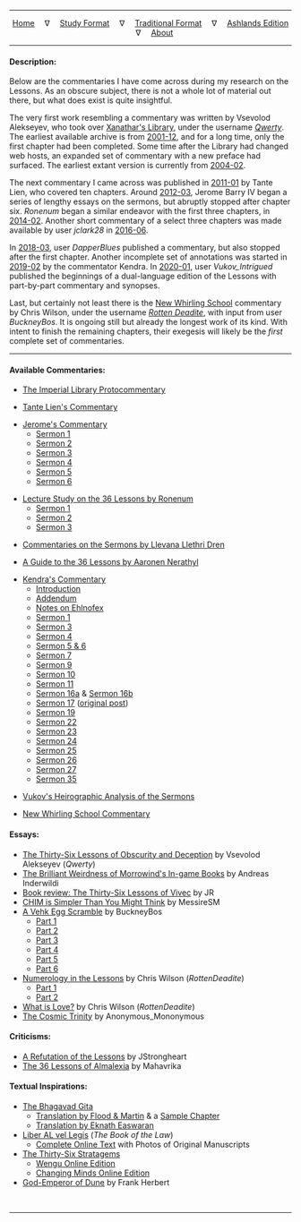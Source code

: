 
---

<!--- Jekyll Page Links -->

<center>
<a href="../index.html">Home</a>
&emsp;&nabla;&emsp;
<a href="index-study.html">Study Format</a>
&emsp;&nabla;&emsp;
<a href="index-traditional.html">Traditional Format</a>
&emsp;&nabla;&emsp;
<a href="index-ashlands.html">Ashlands Edition</a>
&emsp;&nabla;&emsp;
<a href="../about.html">About</a>
</center>

<!--- Markdown Body Below: -->

---

#### Description:

Below are the commentaries I have come across during my research on the Lessons. As an obscure subject, there is not a whole lot of material out there, but what does exist is quite insightful.

The very first work resembling a commentary was written by Vsevolod Alekseyev, who took over [Xanathar's Library][1], under the username [*Qwerty*][2]. The earliest available archive is from [2001-12][3], and for a long time, only the first chapter had been completed. Some time after the Library had changed web hosts, an expanded set of commentary with a new preface had surfaced. The earliest extant version is currently from [2004-02][4].

The next commentary I came across was published in [2011-01][5] by Tante Lien, who covered ten chapters. Around [2012-03][6], Jerome Barry IV began a series of lengthy essays on the sermons, but abruptly stopped after chapter six. *Ronenum* began a similar endeavor with the first three chapters, in [2014-02][7]. Another short commentary of a select three chapters was made available by user *jclark28* in [2016-06][8].

In [2018-03][9], user *DapperBlues* published a commentary, but also stopped after the first chapter. Another incomplete set of annotations was started in [2019-02][10] by the commentator Kendra. In [2020-01][11], user *Vukov_Intrigued* published the beginnings of a dual-language edition of the Lessons with part-by-part commentary and synopses.

Last, but certainly not least there is the [New Whirling School][12] commentary by Chris Wilson, under the username [*Rotten Deadite*][13], with input from user *BuckneyBos*. It is ongoing still but already the longest work of its kind. With intent to finish the remaining chapters, their exegesis will likely be the *first* complete set of commentaries.

[1]: https://web.archive.org/web/20010124070200if_/http://www.m0use.net/~xanathar/
[2]: https://web.archive.org/web/20010304193342/http://www.m0use.net:80/~xanathar/whatsupwithxan.html
[3]: https://web.archive.org/web/20011210022922/http://www.m0use.net:80/~xanathar/es/mwbooks/lessons.html
[4]: https://web.archive.org/web/20040222133943/http://til.gamingsource.co.uk:80/mwbooks/lessons.shtml
[5]: https://www.imperial-library.info/content/first-time-sermons
[6]: https://jeromeiv-blog.tumblr.com/search/36+lessons
[7]: https://tamrielvault.com/groups/topic/view/group_id/1/topic_id/3628
[8]: https://www.tamriel-rebuilt.org/forum/tribunal-exegesiscommentary
[9]: https://www.eso-rp.com/forum/m/9324623/viewthread/31783221-guide-to-36-lessons-by-buoyant-armiger-aaronen-nerathyl-wip-seminsfw
[10]: https://trinimac.tumblr.com/post/182990267524/if-i-am-to-annotate-the-lessons-id-be-skipping
[11]: https://old.reddit.com/r/Everything_ALMSIVI/comments/eo3dmf/heirographic_cannon_sermon_one_analysis_fact/
[12]: https://www.newwhirlingschool.com/
[13]: http://www.rottendeadite.com/

---

#### Available Commentaries:

- [The Imperial Library Protocommentary][14]

[14]: https://web.archive.org/web/20040222133943/http://til.gamingsource.co.uk:80/mwbooks/lessons.shtml

- [Tante Lien's Commentary][15]

[15]: https://www.imperial-library.info/content/first-time-sermons

- [Jerome's Commentary][16]
  - [Sermon 1][17]
  - [Sermon 2][18]
  - [Sermon 3][19]
  - [Sermon 4][20]
  - [Sermon 5][21]
  - [Sermon 6][22]

[16]: https://jeromeiv-blog.tumblr.com/search/lessons
[17]: https://jeromeiv-blog.tumblr.com/post/19934786003/sermon-1-of-36-lessons-of-vivec-dissection
[18]: https://jeromeiv-blog.tumblr.com/post/19959996140/sermon-2-of-36-lessons-of-vivec-dissection
[19]: https://jeromeiv-blog.tumblr.com/post/19997608963/sermon-3-of-36-lessons-of-vivec-dissection
[20]: https://jeromeiv-blog.tumblr.com/post/20101791537/sermon-4-of-36-lessons-of-vivec-dissection
[21]: https://jeromeiv-blog.tumblr.com/post/20509036079/sermon-5-of-36-lessons-of-vivec-dissection
[22]: https://jeromeiv-blog.tumblr.com/post/25412970836/sermon-6-of-36-lessons-of-vivec-dissection

- [Lecture Study on the 36 Lessons by Ronenum][23]
  - [Sermon 1][23]
  - [Sermon 2][24]
  - [Sermon 3][25]

[23]: https://tamrielvault.com/groups/topic/view/group_id/1/topic_id/3628
[24]: https://tamrielvault.com/groups/topic/view/group_id/1/topic_id/3645
[25]: https://tamrielvault.com/groups/topic/view/group_id/1/topic_id/3766

- [Commentaries on the Sermons by Llevana Llethri Dren][26]

[26]: https://www.tamriel-rebuilt.org/forum/tribunal-exegesiscommentary#post-532:~:text=Llevana%20Llethri%20Dren

- [A Guide to the 36 Lessons by Aaronen Nerathyl][27]

[27]: https://www.eso-rp.com/forum/m/9324623/viewthread/31783221-guide-to-36-lessons-by-buoyant-armiger-aaronen-nerathyl-wip-seminsfw

- [Kendra's Commentary][28]
  - [Introduction][29]
  - [Addendum][30]
  - [Notes on Ehlnofex][31]
  - [Sermon 1][32]
  - [Sermon 3][33]
  - [Sermon 4][34]
  - [Sermon 5 & 6][35]
  - [Sermon 7][36]
  - [Sermon 9][37]
  - [Sermon 10][38]
  - [Sermon 11][39]
  - [Sermon 16a][40] & [Sermon 16b][41]
  - [Sermon 17][42] ([original post][43])
  - [Sermon 19][44]
  - [Sermon 22][45]
  - [Sermon 23][46]
  - [Sermon 24][47]
  - [Sermon 25][48]
  - [Sermon 26][49]
  - [Sermon 27][50]
  - [Sermon 35][51]

[28]: https://trinimac.tumblr.com/tagged/vivec
[29]: https://trinimac.tumblr.com/post/182990267524/if-i-am-to-annotate-the-lessons-id-be-skipping
[30]: https://trinimac.tumblr.com/post/186096989319/as-i-near-my-current-deep-reread-of-the-lessons-im
[31]: https://trinimac.tumblr.com/post/625085262105575424/im-also-not-sure-what-i-think-ae-herma-mora
[32]: https://trinimac.tumblr.com/post/182991147189/36-lessons-of-vivec-annotated-part-1
[33]: https://trinimac.tumblr.com/post/182996273334/36-lessons-of-vivec-annotated-part-2
[34]: https://trinimac.tumblr.com/post/183036792949/36-lessons-of-vivec-annotated-part-3
[35]: https://trinimac.tumblr.com/post/185311013124/36-lessons-of-vivec-annotated-part-4
[36]: https://trinimac.tumblr.com/post/185399291964/36-lessons-of-vivec-annotated-part-5
[37]: https://trinimac.tumblr.com/post/614056900320018432/the-hortator-fought-him-unarmed-grabbing-the
[38]: https://trinimac.tumblr.com/post/185530594154/sermon-ten-annotated
[39]: https://trinimac.tumblr.com/post/638168617281781760/i-wonder-if-mephalas-black-hands-are-like-the
[40]: https://trinimac.tumblr.com/post/185883908259/i-kinda-wonder-if-vivec-ever-told-sotha-sil-what
[41]: https://trinimac.tumblr.com/post/185903330999/something-else-that-strikes-me-about-sermon
[42]: https://trinimac.tumblr.com/post/187331880284/they-walked-farther-and-saw-the-spiked-waters-at
[43]: https://uesp.tumblr.com/post/187328894820/they-walked-farther-and-saw-the-spiked-waters-at
[44]: https://trinimac.tumblr.com/post/185906048484/really-not-sure-the-poem-in-sermon-19-means
[45]: https://trinimac.tumblr.com/post/613980461239353344/boethiah-trinimac-sermon-22-is-kinda-confusing
[46]: https://trinimac.tumblr.com/post/185953862724/sermon-23-annotated
[47]: https://trinimac.tumblr.com/post/185979179764/basically-i-think-all-the-monster-children-vivec
[48]: https://trinimac.tumblr.com/post/185979218844/also-sermon-25-was-basically-all-just-vivec-being
[49]: https://trinimac.tumblr.com/post/185979094559/ok-i-really-oughtnt-keep-blabbering-about-sermons
[50]: https://trinimac.tumblr.com/post/186054304169/the-scripture-of-the-word-first-all-language-is
[51]: https://trinimac.tumblr.com/post/628087905784643584/sermon-35-annotated-the-scripture-of-love

- [Vukov's Heirographic Analysis of the Sermons][52]

[52]: https://old.reddit.com/r/Everything_ALMSIVI/comments/eo3dmf/heirographic_cannon_sermon_one_analysis_fact/

- [New Whirling School Commentary][53]

[53]: https://www.newwhirlingschool.com/

#### Essays:

  - [The Thirty-Six Lessons of Obscurity and Deception][54] by Vsevolod Alekseyev (*Qwerty*)
  - [The Brilliant Weirdness of Morrowind's In-game Books][55] by Andreas Inderwildi
  - [Book review: The Thirty-Six Lessons of Vivec][56] by JR
  - [CHIM is Simpler Than You Might Think][57] by MessireSM
  - [A Vehk Egg Scramble][58] by BuckneyBos
    - [Part 1][58]
    - [Part 2][59]
    - [Part 3][60]
    - [Part 4][61]
    - [Part 5][62]
    - [Part 6][63]
  - [Numerology in the Lessons][64] by Chris Wilson (*RottenDeadite*)
    - [Part 1][64]
    - [Part 2][65]
  - [What is Love?][66] by Chris Wilson (*RottenDeadite*)
  - [The Cosmic Trinity][67] by Anonymous_Mononymous

[54]: https://www.imperial-library.info/content/thirty-six-lessons-obscurity-and-deception
[55]: https://www.eurogamer.net/articles/2019-05-23-the-brilliant-weirdness-of-morrowinds-in-game-literature
[56]: http://www.journeymansretort.com/2015/02/01/book-review-the-thirty-six-lessons-of-vivec/
[57]: https://www.reddit.com/r/teslore/comments/ksg3sc/chim_is_simpler_then_you_might_think_the/
[58]: https://www.reddit.com/r/teslore/comments/4tjmka/a_vekh_egg_scramble_part_i_an_egg_bearing_preamble/
[59]: https://www.reddit.com/r/teslore/comments/4tvlzj/a_vehk_egg_scramble_part_ii_the_pomegranate/
[60]: https://www.reddit.com/r/teslore/comments/4uah5u/a_vehk_egg_scramble_part_iii_an_egg_with_four/
[61]: https://www.reddit.com/r/teslore/comments/4valf7/a_vehk_egg_scramble_part_iv_children_of_egg/
[62]: https://www.reddit.com/r/teslore/comments/4wtnqb/a_vehk_egg_scramble_part_v_the_remaining_beaten/
[63]: https://www.reddit.com/r/teslore/comments/51eb0v/a_vehk_egg_scramble_part_vi_psjjjj_the_endeavor/
[64]: https://www.reddit.com/r/teslore/comments/16cbg6/numerology_in_the_lessons_pt_1/
[65]: https://www.reddit.com/r/teslore/comments/16cbvb/numerology_in_the_lessons_pt_2/
[66]: https://www.reddit.com/r/teslore/comments/18gt8w/what_is_love/
[67]: https://www.reddit.com/r/teslore/comments/2092y5/the_cosmic_trinity/

#### Criticisms:

  - [A Refutation of the Lessons][68] by JStrongheart
  - [The 36 Lessons of Almalexia][69] by Mahavrika

[68]: https://markarthinstitute.wordpress.com/2017/02/06/a-refutation-of-the-lessons/
[69]: https://www.fanfiction.net/s/11379476/1/The-36-Lessons-of-Almalexia

#### Textual Inspirations:

  - [The Bhagavad Gita][70]
    - [Translation by Flood & Martin][71] & a [Sample Chapter][72]
    - [Translation by Eknath Easwaran][73]
  - [Liber AL vel Legis][74] (*The Book of the Law*)
    - [Complete Online Text][75] with Photos of Original Manuscripts
  - [The Thirty-Six Stratagems][76]
    - [Wengu Online Edition][77]
    - [Changing Minds Online Edition][78]
  - [God-Emperor of Dune][79] by Frank Herbert

[70]: https://en.wikipedia.org/wiki/Bhagavad_Gita
[71]: https://wwnorton.com/books/9780393345131
[72]: https://blackbird.vcu.edu/v11n1/poetry/martin_c/gita_page.shtml
[73]: https://www.amazon.com/Bhagavad-Gita-2nd-Eknath-Easwaran/dp/1586380192
[74]: https://en.wikipedia.org/wiki/The_Book_of_the_Law
[75]: https://lib.oto-usa.org/libri/liber0220.html
[76]: https://en.wikipedia.org/wiki/Thirty-Six_Stratagems
[77]: http://wengu.tartarie.com/wg/wengu.php?l=36ji
[78]: http://changingminds.org/disciplines/warfare/36_strategems/36_stratagems.htm
[79]: https://en.wikipedia.org/wiki/God_Emperor_of_Dune

&#8203;

---
